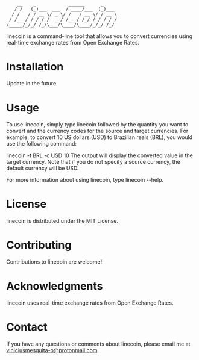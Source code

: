         __    _            ______      _     
       / /   (_)___  ___  / ____/___  (_)___ 
      / /   / / __ \/ _ \/ /   / __ \/ / __ \
     / /___/ / / / /  __/ /___/ /_/ / / / / /
    /_____/_/_/ /_/\___/\____/\____/_/_/ /_/ 
                                         

linecoin is a command-line tool that allows you to convert currencies using real-time exchange rates from Open Exchange Rates.

# Installation
Update in the future

# Usage
To use linecoin, simply type linecoin followed by the quantity you want to convert and the currency codes for the source and target currencies. For example, to convert 10 US dollars (USD) to Brazilian reals (BRL), you would use the following command:

linecoin -t BRL -c USD 10
The output will display the converted value in the target currency. Note that if you do not specify a source currency, the default currency will be USD.

For more information about using linecoin, type linecoin --help.

# License
linecoin is distributed under the MIT License.

# Contributing
Contributions to linecoin are welcome!

# Acknowledgments
linecoin uses real-time exchange rates from Open Exchange Rates.

# Contact
If you have any questions or comments about linecoin, please email me at viniciusmesquita-o@protonmail.com.